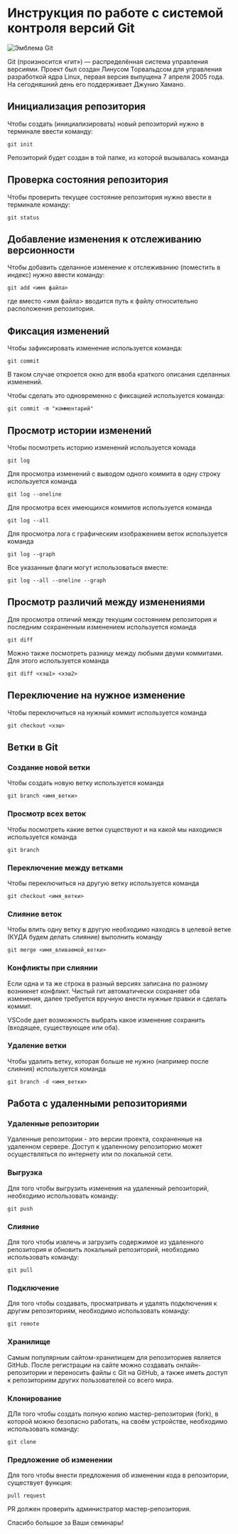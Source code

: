 # **Инструкция по работе с системой контроля версий Git**

![Эмблема Git](git.jpg)

Git (произносится «гит») — распределённая система управления версиями. Проект был создан Линусом Торвальдсом для управления разработкой ядра Linux, первая версия выпущена 7 апреля 2005 года. На сегодняшний день его поддерживает Джунио Хамано.

## Инициализация репозитория

Чтобы создать (инициализировать) новый репозиторий нужно в терминале ввести команду:

    git init

Репозиторий будет создан в той папке, из которой вызывалась команда

## Проверка состояния репозитория

Чтобы проверить текущее состояние репозитория нужно ввести в терминале команду:

    git status

## Добавление изменения к отслеживанию версионности

Чтобы добавить сделанное изменение к отслеживанию (поместить в индекс) нужно ввести команду:

    git add <имя файла>

где вместо <имя файла> вводится путь к файлу относительно расположения репозитория.

## Фиксация изменений

Чтобы зафиксировать изменение используется команда:

    git commit

В таком случае откроется окно для ввоба краткого описания сделанных изменений.

Чтобы сделать это одновременно с фиксацией используется команда:

    git commit -m "комментарий"

## Просмотр истории изменений

Чтобы посмотреть историю изменений используется комада

    git log

Для просмотра изменений с выводом одного коммита в одну строку используется команда

    git log --oneline

Для просмотра всех имеющихся коммитов используется команда

    git log --all

Для просмотра лога с графическим изображением веток используется команда

    git log --graph

Все указанные флаги могут использоваться вместе:

    git log --all --oneline --graph

## Просмотр различий между изменениями

Для просмотра отличий между текущим состоянием репозитория и последним сохраненным изменением используется команда

    git diff

Можно также посмотреть разницу между любыми двуми коммитами. Для этого используется команда

    git diff <хэш1> <хэш2>

## Переключение на нужное изменение

Чтобы переключиться на нужный коммит используется команда

    git checkout <хэш>

## Ветки в Git

### Создание новой ветки

Чтобы создать новую ветку используется команда

    git branch <имя_ветки>

### Просмотр всех веток

Чтобы посмотреть какие ветки существуют и на какой мы находимся используется команда

    git branch

### Переключение между ветками

Чтобы переключиться на другую ветку используется команда

    git checkout <имя_ветки>

### Слияние веток

Чтобы влить одну ветку в другую необходимо находясь в целевой ветке (КУДА будем делать слияние) выполнить команду

    git merge <имя_вливаемой_ветки>

### Конфликты при слиянии

Если одна и та же строка в разный версиях записана по разному возникнет конфликт.
Чистый гит автоматически сохраняет оба изменения, далее требуется вручную внести нужные правки и сделать коммит.

VSСode дает возможность выбрать какое изменение сохранить (входящее, существующее или оба).

### Удаление ветки

Чтобы удалить ветку, которая больше не нужно (например после слияния) используется команда

    git branch -d <имя_ветки>


## Работа с удаленными репозиториями

### Удаленные репозитории

Удаленные репозитории - это версии проекта, сохраненные на удаленном сервере. Доступ к удаленному репозиторию может осуществляться по интернету или по локальной сети.

### Выгрузка

Для того чтобы выгрузить изменения на удаленный репозиторий, необходимо использовать команду:

    git push

### Слияние

Для того чтобы извлечь и загрузить содержимое из удаленного репозитория и обновить локальный репозиторий, необходимо использовать команду:

    git pull

### Подключение

Для того чтобы создавать, просматривать и удалять подключения к другим репозиториям, необходимо использовать команду:

    git remote

### Хранилище

Самым популярным сайтом-хранилищем для репозиториев является GitHub. После регистрации на сайте можно создавать онлайн-репозитории и переносить файлы с Git на GitHub, а также иметь доступ к репозиториям других пользователей со всего мира.

### Клонирование

ДЛя того чтобы создать полную копию мастер-репозитория (fork), в которой можно безопасно работать, на своём устройстве, необходимо использовать команду:

    git clone 

### Предложение об изменении

Для того чтобы внести предложения об изменении кода в репозитории, существует функция:

    pull request
    
PR должен проверить администратор мастер-репозитория.

Спасибо большое за Ваши семинары!
